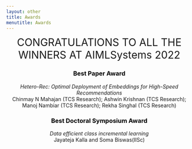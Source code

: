 ```yaml
---
layout: other
title: Awards
menutitle: Awards
---
```

<!--<h2><center><p> Awards will be announded after the event.</p></center></h2>-->


<div class="alert alert-secondary">
	<center>
<span style="font-size: 28px" class=" text-attention">CONGRATULATIONS TO ALL THE WINNERS AT AIMLSystems 2022</span><br>
			<h3 id="Best Paper Award" style="color: black">Best Paper Award</h3>

<p><em>Hetero-Rec: Optimal Deployment of Embeddings for High-Speed Recommendations </em>
<br /> Chinmay N Mahajan (TCS Research); Ashwin Krishnan (TCS Research); Manoj Nambiar (TCS Research); Rekha Singhal (TCS Research) </p>


<h3 id="best-doctoral-work"  style="color: black">Best Doctoral Symposium Award</h3>
<p><em>Data efficient class incremental learning</em>
	<br />Jayateja Kalla and Soma Biswas(IISc)</p>
	</center>
		</div>



